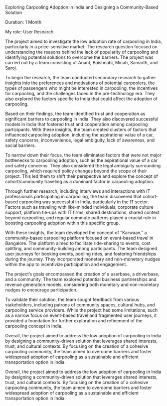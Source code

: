 Exploring Carpooling Adoption in India and Designing a Community-Based Solution

Duration: 1 Month

My role: User Research

The project aimed to investigate the low adoption rate of carpooling in India, particularly in a price-sensitive market. The research question focused on understanding the reasons behind the lack of popularity of carpooling and identifying potential solutions to overcome the barriers. The project was carried out by a team consisting of Anant, Baishnabi, Micah, Samarth, and Saroj.

To begin the research, the team conducted secondary research to gather insights into the preferences and motivations of potential carpoolers, the types of passengers who might be interested in carpooling, the incentives for carpooling, and the challenges faced in the pre-technology era. They also explored the factors specific to India that could affect the adoption of carpooling.

Based on their findings, the team identified trust and cooperation as significant barriers to carpooling in India. They also discovered successful models in India that fostered trust and cooperation among carpooling participants. With these insights, the team created clusters of factors that influenced carpooling adoption, including the aspirational value of a car, safety concerns, inconvenience, legal ambiguity, lack of awareness, and social barriers.

To narrow down their focus, the team eliminated factors that were not major bottlenecks to carpooling adoption, such as the aspirational value of a car and safety concerns. They also considered the legal ambiguity surrounding carpooling, which required policy changes beyond the scope of their project. This led them to shift their perspective and explore the concept of cohort/community traveling as a dominant factor in carpooling adoption.

Through further research, including interviews and interactions with IT professionals participating in carpooling, the team discovered that cohort-based carpooling was successful in India, particularly in the IT sector. Factors such as traveling with like-minded individuals, corporate culture support, platform tie-ups with IT firms, shared destinations, shared context beyond carpooling, and regular commute patterns played a crucial role in boosting carpooling adoption within this specific group.

With these insights, the team developed the concept of “Karwaan,” a community-based carpooling platform focused on event-based travel in Bangalore. The platform aimed to facilitate ride-sharing to events, cost splitting, and community-building among participants. The team designed user journeys for booking events, pooling rides, and fostering friendships during the journey. They incorporated monetary and non-monetary nudges within the app to incentivize participation and engagement.

The project’s goals encompassed the creation of a userbase, a driverbase, and a community. The team explored potential business partnerships and revenue generation models, considering both monetary and non-monetary nudges to encourage participation.

To validate their solution, the team sought feedback from various stakeholders, including patrons of community spaces, cultural hubs, and carpooling service providers. While the project had some limitations, such as a narrow focus on event-based travel and fragmented user journeys, it provided a foundation for further exploration and refinement of the carpooling concept in India.

Overall, the project aimed to address the low adoption of carpooling in India by designing a community-driven solution that leverages shared interests, trust, and cultural contexts. By focusing on the creation of a cohesive carpooling community, the team aimed to overcome barriers and foster widespread adoption of carpooling as a sustainable and efficient transportation option in India.

Overall, the project aimed to address the low adoption of carpooling in India by designing a community-driven solution that leverages shared interests, trust, and cultural contexts. By focusing on the creation of a cohesive carpooling community, the team aimed to overcome barriers and foster widespread adoption of carpooling as a sustainable and efficient transportation option in India.